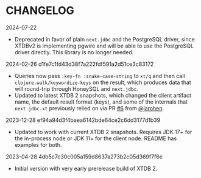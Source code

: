 # CHANGELOG

2024-07-22
* Deprecated in favor of plain `next.jdbc` and the PostgreSQL driver, since XTDBv2 is implementing pgwire and will be able to use the PostgreSQL driver directly. This library is no longer needed.

2024-02-26 d1fe7c1fd43d38f7a222fdf591a2d51ce3c83172
* Queries now pass `:key-fn :snake-case-string` to `xt/q` and then call `clojure.walk/keywordize-keys` on the result, which produces data that will round-trip through HoneySQL and `next.jdbc`.
* Updated to latest XTDB 2 snapshots, which changed the client artifact name, the default result format (keys), and some of the internals that `next.jdbc.xt` previously relied on via PR [#6](https://github.com/seancorfield/next.jdbc.xt/pull/6) from [@jarohen](https://github.com/jarohen).

2023-12-28 ef94a94d3f4baea6142bde64ce2c6dd3177d1b39
* Updated to work with current XTDB 2 snapshots. Requires JDK 17+ for the in-process node or JDK 11+ for the client node. README has examples for both.

2023-04-28 4db5c7c30c005a159d8637a273b2c05d369f7f6e
* Initial version with very early prerelease build of XTDB 2.
